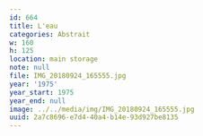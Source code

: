 ```yaml
---
id: 664
title: L'eau
categories: Abstrait
w: 160
h: 125
location: main storage
note: null
file: IMG_20180924_165555.jpg
year: '1975'
year_start: 1975
year_end: null
image: ../../media/img/IMG_20180924_165555.jpg
uuid: 2a7c8696-e7d4-40a4-b14e-93d927be8135
---
```


